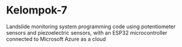 # Kelompok-7
Landslide monitoring system programming code using potentiometer sensors and piezoelectric sensors, with an ESP32 microcontroller connected to Microsoft Azure as a cloud
